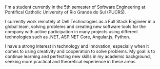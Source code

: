 I'm a student currently in the 5th semester of Software Engineering at Pontifical Catholic University of Rio Grande do Sul (PUCRS).

I currently work remotely at Dell Technologies as a Full Stack Engineer in a global team, solving problems and creating new software tools for the company with active participation in many projects using different technologies such as .NET, ASP.NET Core, Angular.js, Python.

I have a strong interest in technology and innovation, especially when it comes to using creativity and cooperation to solve problems. My goal is to continue learning and perfecting new skills in my academic background, seeking more practical and theoretical experience in these areas.
